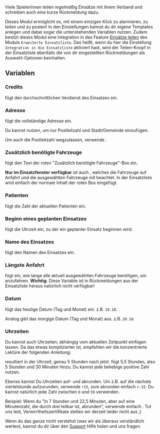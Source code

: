 Viele SpielerInnen teilen regelmäßig Einsätze mit ihrem Verband und schreiben auch eine kurze Rückmeldung dazu.

Dieses Modul ermöglicht es, mit einem einzigen Klick zu alarmieren, zu teilen und zu posten!
In den Einstellungen kannst du dir eigene Templates anlegen und dabei sogar die untenstehenden Variablen nutzen.
Zudem besitzt dieses Modul eine Integration in das Feature [Einsätze teilen](extendedCallList.md#einsatze-teilen) des Moduls `Erweiterte Einsatzliste`. Das heißt, wenn du hier die Einstellung `Integration in die Einsatzliste` aktiviert hast, wird der Teilen-Knopf in der Einsatzliste ebenfalls die von dir eingestellten Rückmeldungen als Auswahl-Optionen beinhalten.

## Variablen

### Credits

<code v-html="'{{credits}}'"></code> fügt den durchschnittlichen Verdienst des Einsatzes ein.

### Adresse

<code v-html="'{{address}}'"></code> fügt die vollständige Adresse ein.

Du kannst <code v-html="'{{city}}'"></code> nutzen, um nur Postleitzahl und Stadt/Gemeinde einzufügen.

Um auch die Postleitzahl wegzulassen, verwende <code v-html="'{{cityWithoutZip}}'"></code>.

### Zusätzlich benötigte Fahrzeuge

<code v-html="'{{remaining}}'"></code> fügt den Text der roten "Zusätzlich benötigte Fahrzeuge"-Box ein.

**Nur im Einsatzfenster verfügbar** ist auch <code v-html="'{{remainingSpecial}}'"></code>, welches die Fahrzeuge auf Anfahrt und die ausgewählten Fahrzeuge mit beachtet. In der Einsatzliste wird einfach der normale Inhalt der roten Box eingefügt.

### Patienten

<code v-html="'{{patients}}'"></code> fügt die Zahl der aktuellen Patienten ein.

### Beginn eines geplanten Einsatzes

<code v-html="'{{beginAt}}'"></code> fügt die Uhrzeit ein, zu der ein geplanter Einsatz beginnen wird.

### Name des Einsatzes

<code v-html="'{{name}}'"></code> fügt den Namen des Einsatzes ein.

### Längste Anfahrt

<code v-html="'{{longestDrive}}'"></code> fügt ein, wie lange alle aktuell ausgewählten Fahrzeuge benötigen, um anzufahren. **Wichtig**: Diese Variable ist in Rückmeldungen aus der Einsatzliste heraus natürlich nicht verfügbar!

### Datum

<code v-html="'{{today}}'"></code> fügt das heutige Datum (Tag und Monat) ein. z.B. `19.10`.

Analog gibt <code v-html="'{{tomorrow}}'"></code> das morgige Datum (Tag und Monat) aus. z.B. `20.10`.

### Uhrzeiten

Du kannst auch Uhrzeiten, abhängig vom aktuellen Zeitpunkt einfügen lassen. Da das etwas komplizierter ist, empfehlen wir die konzentrierte Lektüre der folgenden Anleitung:

<code v-html="'{{now+5}}'"></code> resultiert in der Uhrzeit, genau 5 Stunden nach jetzt. <code v-html="'{{now+5,5}}'"></code> fügt 5,5 Stunden, also 5 Stunden und 30 Minuten hinzu. Du kannst jede beliebige positive Zahl nutzen.

Ebenso kannst Du Uhrzeiten auf- und abrunden. Um z.B. auf die nächste viertelstunde aufzurunden, verwende `r15`, zum abrunden einfach `r-15`. Du kannst natürlich jede Zahl zwischen `0` und `59` verwenden.

Beispiel: Wenn du "In 7 Stunden und 22,5 Minuten, aber auf eine Minutenzahl, die durch drei teilbar ist, abrunden", verwende einfach <code v-html="'{{now+7.266r-3}}'"></code>. Tut uns leid, Verwirrtheitszertifikate stellen wir derzeit leider nicht aus ;)

Wenn du das ganze nicht verstehst (was wir als überaus verständlich werten), kannst du dir über den [Support](/support.md) Hilfe holen und uns fragen.
